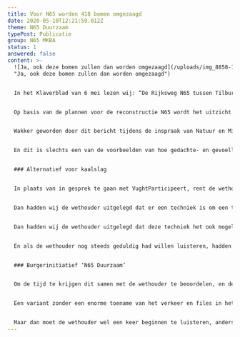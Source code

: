 ```yaml
---
title: Voor N65 worden 418 bomen omgezaagd
date: 2020-05-10T12:21:59.012Z
theme: N65 Duurzaam
typePost: Publicatie
group: N65 MKBA
status: 1
answered: false
content: >-
  ![Ja, ook deze bomen zullen dan worden omgezaagd](/uploads/img_8858-1-.jpg
  "Ja, ook deze bomen zullen dan worden omgezaagd")


  In het Klaverblad van 6 mei lezen wij: “De Rijksweg N65 tussen Tilburg en Den Bosch. Geliefd om zijn bomenrijen en fraaie uitzichten”.


  Op basis van de plannen voor de reconstructie N65 wordt het uitzicht nog beter. Alle 418 bomen, waaronder 72 monumentale, worden omgezaagd. Dat staat er in het Klaverblad niet bij. Is het een halve waarheid of slechts een halve leugen?


  Wakker geworden door dit bericht tijdens de inspraak van Natuur en Milieu Vught, ook te zien in de reportage van Avulo, zegde de VVD snel toe deze natuurlijk en volledig te compenseren. Wat een paniekvoetbal, compenseren, niet in Vught, maar elders met sprietjes die minstens 50 jaar nodig hebben om dat te worden wat we nu al hebben?


  En dit is slechts een van de voorbeelden van hoe gedachte- en gevoelloos wordt omgegaan met onze leefomgeving.


  ### Alternatief voor kaalslag


  In plaats van in gesprek te gaan met VughtParticipeert, rent de wethouder naar een aannemer om gedocumenteerd te krijgen dat er inderdaad een tunnelvariant denkbaar is die €400 miljoen gaat kosten. Dat hadden wij de wethouder ook zo kunnen vertellen. Want hij baseert zich weer op gedateerde kennis over de meest kostbare tunnels. Lekker bezig, tijd en ons geld te verknoeien in plaats van je af te vragen wat er vandaag de dag nog meer mogelijk is.


  Dan hadden wij de wethouder uitgelegd dat er een techniek is om een tunnel aan te leggen waarbij alle bomen kunnen blijven staan, waarbij wij kunnen blijven genieten van de bomenrijen, en die bovendien volgens deskundigen voor veel lagere kosten kan worden aangelegd


  Dan hadden wij de wethouder uitgelegd dat deze techniek het ook mogelijk maakt de tunnel in 2 delen te graven, waarbij de andere helft van het tracé beschikbaar blijft voor doorgaand verkeer, dus aanleg zonder verkeersinfarct en minder vervuiling door files en sluipverkeer.


  En als de wethouder nog steeds geduldig had willen luisteren, hadden wij hem uitgelegd dat deze graafmethode veel minder grondverzet betekent, dus minder stikstofvervuiling.


  ### Burgerinitiatief ‘N65 Duurzaam’


  Om de tijd te krijgen dit samen met de wethouder te beoordelen, en de volledige maatschappelijke kosten inclusief de maatschappelijke baten en opbrengsten van deze tunnelvariant te vergelijken met de VKA+, heeft VughtParticipeert meer dan 300 handtekeningen verzameld en mag op 14 mei in de raadsvergadering haar initiatief komen toelichten. 


  Een variant zonder een enorme toename van het verkeer en files in het dorp, zonder aanvullende stoplichten, zonder mega-rotondes. Maar met meer dan 80% van alle verkeer zonder vertraging of hinder onder de grond en met een prachtig groengebied op het dak van de tunnel.


  Maar dan moet de wethouder wel een keer beginnen te luisteren, anders worden er straks 418 prachtige bomen omgezaagd en komt er een vrij uitzicht, waarbij wij tot Tilburg kunnen kijken.
---
```


